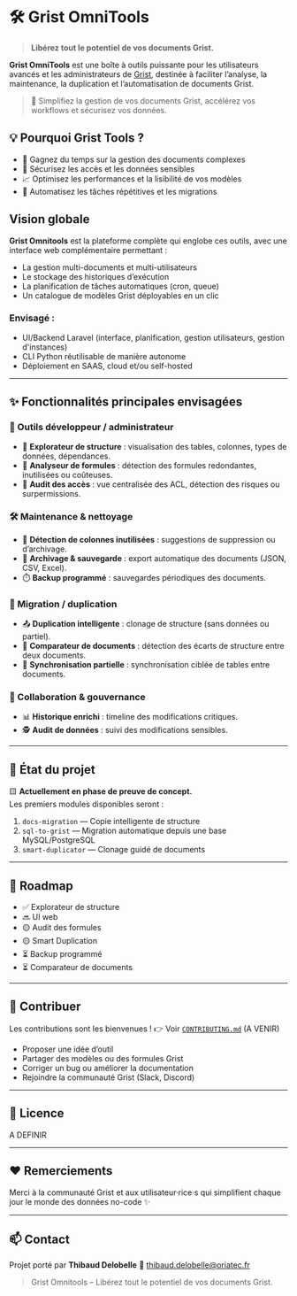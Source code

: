 # 🛠️ Grist OmniTools
> **Libérez tout le potentiel de vos documents Grist.**

**Grist OmniTools** est une boîte à outils puissante pour les utilisateurs avancés et les administrateurs de [Grist](https://www.getgrist.com), destinée à faciliter l’analyse, la maintenance, la duplication et l’automatisation de documents Grist.

> 🚀 Simplifiez la gestion de vos documents Grist, accélérez vos workflows et sécurisez vos données.


## 💡 Pourquoi Grist Tools ?

* 🧠 Gagnez du temps sur la gestion des documents complexes
* 🔐 Sécurisez les accès et les données sensibles
* 📈 Optimisez les performances et la lisibilité de vos modèles
* 🧰 Automatisez les tâches répétitives et les migrations

## Vision globale

**Grist Omnitools** est la plateforme complète qui englobe ces outils, avec une interface web complémentaire permettant :

* La gestion multi-documents et multi-utilisateurs
* Le stockage des historiques d’exécution
* La planification de tâches automatiques (cron, queue)
* Un catalogue de modèles Grist déployables en un clic

### Envisagé :

* UI/Backend Laravel (interface, planification, gestion utilisateurs, gestion d'instances)
* CLI Python réutilisable de manière autonome
* Déploiement en SAAS, cloud et/ou self-hosted

---

## ✨ Fonctionnalités principales envisagées

### 🔧 Outils développeur / administrateur

- 🧩 **Explorateur de structure** : visualisation des tables, colonnes, types de données, dépendances.
- 🧠 **Analyseur de formules** : détection des formules redondantes, inutilisées ou coûteuses.
- 🔐 **Audit des accès** : vue centralisée des ACL, détection des risques ou surpermissions.

### 🛠️ Maintenance & nettoyage

- 🧹 **Détection de colonnes inutilisées** : suggestions de suppression ou d’archivage.
- 💾 **Archivage & sauvegarde** : export automatique des documents (JSON, CSV, Excel).
- ⏱️ **Backup programmé** : sauvegardes périodiques des documents.

### 🔁 Migration / duplication

- 📤 **Duplication intelligente** : clonage de structure (sans données ou partiel).
- 🔁 **Comparateur de documents** : détection des écarts de structure entre deux documents.
- 🔗 **Synchronisation partielle** : synchronisation ciblée de tables entre documents.

### 👥 Collaboration & gouvernance

- 📊 **Historique enrichi** : timeline des modifications critiques.
- 🕵️ **Audit de données** : suivi des modifications sensibles.

---

## 🚧 État du projet

🟨 **Actuellement en phase de preuve de concept.**  
Les premiers modules disponibles seront :

1. `docs-migration` — Copie intelligente de structure  
2. `sql-to-grist` — Migration automatique depuis une base MySQL/PostgreSQL  
3. `smart-duplicator` — Clonage guidé de documents

---

## 📅 Roadmap

* ✅ Explorateur de structure
* 🔜 UI web
* 🟡 Audit des formules
* 🟡 Smart Duplication
* ⏳ Backup programmé
* ⏳ Comparateur de documents

---

## 🤝 Contribuer 

Les contributions sont les bienvenues !
👉 Voir [`CONTRIBUTING.md`](./CONTRIBUTING.md) (A VENIR)

* Proposer une idée d’outil
* Partager des modèles ou des formules Grist
* Corriger un bug ou améliorer la documentation
* Rejoindre la communauté Grist (Slack, Discord)

---

## 📜 Licence

A DEFINIR

---

## ❤️ Remerciements

Merci à la communauté Grist et aux utilisateur·rice·s qui simplifient chaque jour le monde des données no-code ✨

---

## 📫 Contact

Projet porté par
**Thibaud Delobelle**
📧 [thibaud.delobelle@oriatec.fr](mailto:thibaud.delobelle@oriatec.fr)

> Grist Omnitools – Libérez tout le potentiel de vos documents Grist.
